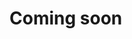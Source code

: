 # Coming soon

<!--
# Install MySQL agent on Ubuntu/Debian

## 1. Installing the package

> **sudo** permission is required.

```bash
DSK_GLOBAL_APIKEY=${VAR_GLOBAL_APIKEY}

curl -fsSL -o installer.sh https://dsk-agent-s3.s3.ap-northeast-2.amazonaws.com/dsk-agent-s3/public/install.sh
chmod 700 installer.sh
sudo ./installer.sh dsk-mysql-agent

sudo DSK_GLOBAL_APIKEY=${DSK_GLOBAL_APIKEY} bash -c '/usr/bin/dsk-mysql-agent init "'${DSK_GLOBAL_APIKEY}'" && sudo /usr/bin/dsk-trace-agent start'
```

## 2. Checking the status of package

```bash
$ sudo dsk-mysql-agents status
Agent is running
Exporter is running
```

## 3. Stopping the package

```bash
sudo dsk-mysql-agent stop
```

## 4. Uninstalling the package

```bash
sudo apt-get remove dsk-mysql-agent
```
-->
